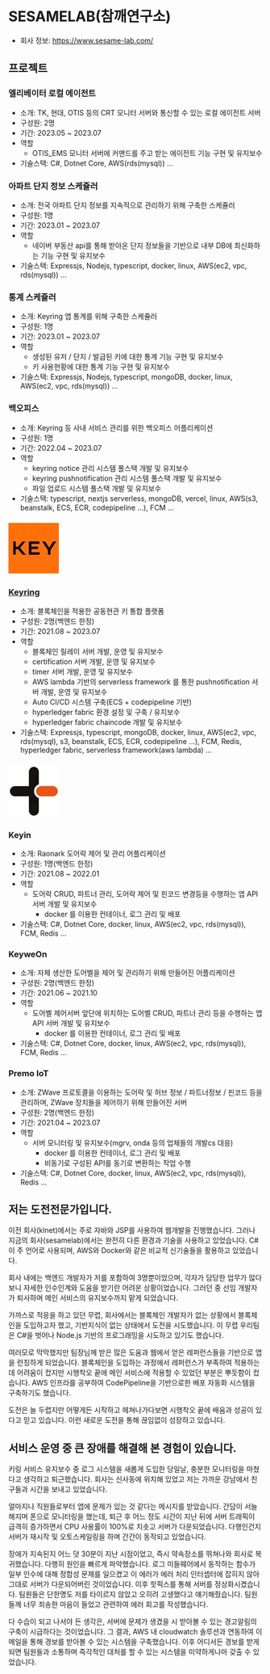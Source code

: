 # SESAMELAB(참깨연구소)

- 회사 정보: https://www.sesame-lab.com/

## 프로젝트

### 엘리베이터 로컬 에이전트

- 소개: TK, 현대, OTIS 등의 CRT 모니터 서버와 통신할 수 있는 로컬 에이전트 서버
- 구성원: 2명
- 기간: 2023.05 ~ 2023.07
- 역할
  - OTIS_EMS 모니터 서버에 커맨드를 주고 받는 에이전트 기능 구현 및 유지보수
- 기술스택: C#, Dotnet Core, AWS(rds(mysql)) ...
  <br/>

### 아파트 단지 정보 스케쥴러

- 소개: 전국 아파트 단지 정보를 지속적으로 관리하기 위해 구축한 스케쥴러
- 구성원: 1명
- 기간: 2023.01 ~ 2023.07
- 역할
  - 네이버 부동산 api를 통해 받아온 단지 정보들을 기반으로 내부 DB에 최신화하는 기능 구현 및 유지보수
- 기술스택: Expressjs, Nodejs, typescript, docker, linux, AWS(ec2, vpc, rds(mysql)) ...

### 통계 스케쥴러

- 소개: Keyring 앱 통계를 위해 구축한 스케쥴러
- 구성원: 1명
- 기간: 2023.01 ~ 2023.07
- 역할
  - 생성된 유저 / 단지 / 발급된 키에 대한 통계 기능 구현 및 유지보수
  - 키 사용현황에 대한 통계 기능 구현 및 유지보수
- 기술스택: Expressjs, Nodejs, typescript, mongoDB, docker, linux, AWS(ec2, vpc, rds(mysql)) ...
  <br/>

### 백오피스

- 소개: Keyring 등 사내 서비스 관리를 위한 백오피스 어플리케이션
- 구성원: 1명
- 기간: 2022.04 ~ 2023.07
- 역할
  - keyring notice 관리 시스템 풀스택 개발 및 유지보수
  - keyring pushnotification 관리 시스템 풀스택 개발 및 유지보수
  - 파일 업로드 시스템 풀스택 개발 및 유지보수
- 기술스택: typescript, nextjs serverless, mongoDB, vercel, linux, AWS(s3, beanstalk, ECS, ECR, codepipeline ...), FCM ...
  <br/>

### [![Keyring](./keyring/images/keyring_logo3.jpg)](https://play.google.com/store/apps/details?id=com.keywe.keyring)

### [Keyring](https://www.keyring.life/)

- 소개: 블록체인을 적용한 공동현관 키 통합 플랫폼
- 구성원: 2명(백엔드 한정)
- 기간: 2021.08 ~ 2023.07
- 역할
  - 블록체인 릴레이 서버 개발, 운영 및 유지보수
  - certification 서버 개발, 운영 및 유지보수
  - timer 서버 개발, 운영 및 유지보수
  - AWS lambda 기반의 serverless framework 를 통한 pushnotification 서버 개발, 운영 및 유지보수
  - Auto CI/CD 시스템 구축(ECS + codepipeline 기반)
  - hyperledger fabric 환경 설정 및 구축 / 유지보수
  - hyperledger fabric chaincode 개발 및 유지보수
- 기술스택: Expressjs, typescript, mongoDB, docker, linux, AWS(ec2, vpc, rds(mysql), s3, beanstalk, ECS, ECR, codepipeline ...), FCM, Redis, hyperledger fabric, serverless framework(aws lambda) ...
  <br/>

### [![Keyin](./keyin/images/keyin_logo2.jpg)](https://play.google.com/store/apps/details?id=com.keywe.keyring)

### Keyin

- 소개: Raonark 도어락 제어 및 관리 어플리케이션
- 구성원: 1명(백엔드 한정)
- 기간: 2021.08 ~ 2022.01
- 역할
  - 도어락 CRUD, 파트너 관리, 도어락 제어 및 핀코드 변경등을 수행하는 앱 API 서버 개발 및 유지보수
    - docker 를 이용한 컨테이너, 로그 관리 및 배포
- 기술스택: C#, Dotnet Core, docker, linux, AWS(ec2, vpc, rds(mysql)), FCM, Redis ...
  <br/>

### KeyweOn

- 소개: 자체 생산한 도어벨을 제어 및 관리하기 위해 만들어진 어플리케이션
- 구성원: 2명(백엔드 한정)
- 기간: 2021.06 ~ 2021.10
- 역할
  - 도어벨 제어서버 앞단에 위치하는 도어벨 CRUD, 파트너 관리 등을 수행하는 앱 API 서버 개발 및 유지보수
    - docker 를 이용한 컨테이너, 로그 관리 및 배포
- 기술스택: C#, Dotnet Core, docker, linux, AWS(ec2, vpc, rds(mysql)), FCM, Redis ...
  <br/>

### Premo IoT

- 소개: ZWave 프로토콜을 이용하는 도어락 및 허브 정보 / 파트너정보 / 핀코드 등을 관리하며, ZWave 장치들을 제어하기 위해 만들어진 서버
- 구성원: 2명(백엔드 한정)
- 기간: 2021.04 ~ 2023.07
- 역할
  - 서버 모니터링 및 유지보수(mgrv, onda 등의 업체들의 개발cs 대응)
    - docker 를 이용한 컨테이너, 로그 관리 및 배포
    - 비동기로 구성된 API를 동기로 변환하는 작업 수행
- 기술스택: C#, Dotnet Core, docker, linux, AWS(ec2, vpc, rds(mysql)), Redis ...
  <br/>

## 저는 도전전문가입니다.

이전 회사(klnet)에서는 주로 자바와 JSP를 사용하여 웹개발을 진행했습니다. 그러나 지금의 회사(sesamelab)에서는 완전히 다른 환경과 기술을 사용하고 있었습니다. C#이 주 언어로 사용되며, AWS와 Docker와 같은 비교적 신기술들을 활용하고 있었습니다.

회사 내에는 백엔드 개발자가 저를 포함하여 3명뿐이었으며, 각자가 담당한 업무가 많다보니 자세한 인수인계와 도움을 받기란 어려운 상황이었습니다. 그러던 중 선임 개발자가 퇴사하며 메인 서비스의 유지보수까지 맡게 되었습니다.

가까스로 적응을 하고 있던 무렵, 회사에서는 블록체인 개발자가 없는 상황에서 블록체인을 도입하고자 했고, 기반지식이 없는 상태에서 도전을 시도했습니다. 이 무렵 우리팀은 C#을 벗어나 Node.js 기반의 프로그래밍을 시도하고 있기도 했습니다.

여러모로 막막했지만 팀장님께 받은 많은 도움과 웹에서 얻은 레퍼런스들을 기반으로 앱을 런칭하게 되었습니다. 블록체인을 도입하는 과정에서 레퍼런스가 부족하여 적용하는 데 어려움이 컸지만 시행착오 끝에 메인 서비스에 적용할 수 있었던 부분은 뿌듯함이 컸습니다. AWS 인프라를 공부하여 CodePipeline을 기반으로한 배포 자동화 시스템을 구축하기도 했습니다.

도전은 늘 두렵지만 어떻게든 시작하고 헤쳐나가다보면 시행착오 끝에 배움과 성공이 있다고 믿고 있습니다. 이런 새로운 도전을 통해 끊임없이 성장하고 있습니다.

## 서비스 운영 중 큰 장애를 해결해 본 경험이 있습니다.

키링 서비스 유지보수 중 로그 시스템을 새롭게 도입한 당일날, 충분한 모니터링을 마쳤다고 생각하고 퇴근했습니다. 회사는 신사동에 위치해 있었고 저는 가까운 강남에서 친구들과 시간을 보내고 있었습니다.

얼마지나 직원들로부터 앱에 문제가 있는 것 같다는 메시지를 받았습니다. 간담이 서늘해지며 폰으로 모니터링을 했는데, 퇴근 후 어느 정도 시간이 지난 뒤에 서버 트래픽이 급격히 증가하면서 CPU 사용률이 100%로 치솟고 서버가 다운되었습니다. 다행인건지 서버가 재시작 및 오토스케일링을 하며 간간이 동작되고 있었습니다.

장애가 지속된지 어느 덧 30분이 지난 시점이었고, 즉시 약속장소를 뛰쳐나와 회사로 복귀했습니다. 다행히 원인을 빠르게 파악했습니다. 로그 미들웨어에서 동작하는 함수가 일부 인수에 대해 정합성 문제를 일으켰고 이 에러가 에러 처리 인터셉터에 잡히지 않아 그대로 서버가 다운되어버린 것이었습니다. 이후 핫픽스를 통해 서버를 정상화시켰습니다. 팀원들은 단한명도 저를 타이르지 않았고 오히려 고생했다고 얘기해줬습니다. 팀원들께 너무 죄송한 마음이 들었고 관련하여 에러 회고를 작성했습니다.

다 수습이 되고 나서야 든 생각은, 서버에 문제가 생겼을 시 받아볼 수 있는 경고알림의 구축이 시급하다는 것이었습니다. 그 결과, AWS 내 cloudwatch 솔루션과 연동하여 이메일을 통해 경보를 받아볼 수 있는 시스템을 구축했습니다. 이후 어디서든 경보를 받게되면 팀원들과 소통하며 즉각적인 대처를 할 수 있는 시스템을 미약하게나마 갖출 수 있었습니다.
